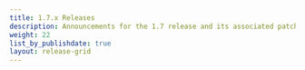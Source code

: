 ```yaml
---
title: 1.7.x Releases
description: Announcements for the 1.7 release and its associated patch releases.
weight: 22
list_by_publishdate: true
layout: release-grid
---
```

